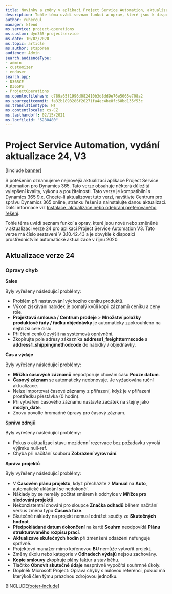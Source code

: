 ```yaml
---
title: Novinky a změny v aplikaci Project Service Automation, aktualizace verze 24, V3
description: Tohle téma uvádí seznam funkcí a oprav, které jsou k dispozici v Project Service Automation, aktualizace verze 24, V3.
author: ruhercul
manager: kfend
ms.service: project-operations
ms.custom: dyn365-projectservice
ms.date: 10/02/2020
ms.topic: article
ms.author: stsporen
audience: Admin
search.audienceType:
- admin
- customizer
- enduser
search.app:
- D365CE
- D365PS
- ProjectOperations
ms.openlocfilehash: c789a65f1996d082410b3d8dd9e76e5065e708a2
ms.sourcegitcommit: fa32b1893286f20271fa4ec4be8fc68bd135f53c
ms.translationtype: HT
ms.contentlocale: cs-CZ
ms.lasthandoff: 02/15/2021
ms.locfileid: "5280480"
---
```

# <a name="project-service-automation-update-release-24-v3"></a>Project Service Automation, vydání aktualizace 24, V3

[!include [banner](../includes/psa-now-project-operations.md)]

S potěšením oznamujeme nejnovější aktualizaci aplikace Project Service Automation pro Dynamics 365. Tato verze obsahuje některá důležitá vylepšení kvality, výkonu a použitelnosti. Tato verze je kompatibilní s Dynamics 365 9.x. Chcete-li aktualizovat tuto verzi, navštivte Centrum pro správu Dynamics 365 online, stránku řešení a nainstalujte danou aktualizaci. Další informace viz [Instalace, aktualizace nebo odebrání preferovaného řešení](https://docs.microsoft.com/power-platform/admin/install-remove-preferred-solution).

Tohle téma uvádí seznam funkcí a oprav, které jsou nové nebo změněné v aktualizaci verze 24 pro aplikaci Project Service Automation V3. Tato verze má číslo sestavení V 3.10.42.43 a je obvykle k dispozici prostřednictvím automatické aktualizace v říjnu 2020.

## <a name="update-release-24"></a>Aktualizace verze 24

### <a name="bug-fixes"></a>Opravy chyb

**Sales**

Byly vyřešeny následující problémy:

- Problém při nastavování výchozího ceníku produktů.
- Výkon získávání nabídek je pomalý kvůli kopii záznamů ceníku a ceny role.
- **Projektová smlouva / Centrum prodeje** > **Množství položky produktové řady / řádku objednávky** je automaticky zaokrouhleno na nejbližší celé číslo.
- Při čtení ceníků zvýšit na systémová oprávnění.
- Zkopírujte pole adresy zákazníka **address1_freighttermscode** a **address1_shippingmethodcode** do nabídky / objednávky. 


**Čas a výdaje**

Byly vyřešeny následující problémy:

- **Mřížka časových záznamů** nepodporuje chování času **Pouze datum**.
- **Časový záznam** se automaticky neobnovuje. Je vyžadována ruční aktualizace.
- Nelze importovat časové záznamy z přiřazení, když je v přiřazení prostředku přestávka (0 hodin).
- Při vytváření časového záznamu nastavte začátek na stejný jako **msdyn_date**.
- Znovu povolte hromadné úpravy pro časový záznam.

**Správa zdrojů**

Byly vyřešeny následující problémy:

- Pokus o aktualizaci stavu mezidenní rezervace bez požadavku vyvolá výjimku null-ref.
- Chyba při načítání souboru **Zobrazení vyrovnání**.


**Správa projektů**

Byly vyřešeny následující problémy:

- V **Časovém plánu projektu**, když přecházíte z **Manual** na **Auto**, automatické ukládání se nedokončí.
- Náklady by se neměly počítat směrem k odchylce v **Mřížce pro sledování projektů**.
- Nekonzistentní chování pro sloupce **Značka odhadů** během načítání versus změna typu **Časová fáze**.
- Skutečné náklady na projekt nemusí odrážet součty ze **Skutečných hodnot**.
- **Předpokládané datum dokončení** na kartě **Souhrn** neodpovídá **Plánu strukturovaného rozpisu prací**.
- **Aktualizave skutečných hodin** při zmenšení odsazení nefunguje správně.
- Projektový manažer mimo kořenovou **BU** nemůže vytvořit projekt.
- Změny úkolu nebo kategorie v **Odhadech výdajů** nejsou zachovány.
- **Kopie smlouvy** zkopíruje plány faktur a stav běhu.
- Tlačítko **Obnovit skutečné údaje** nesprávně vypočítá souhrnné úkoly.
- Doplněk Microsoft Project: Oprava chyby s nulovou referencí, pokud má kterýkoli člen týmu prázdnou zdrojovou jednotku.



[!INCLUDE[footer-include](../includes/footer-banner.md)]